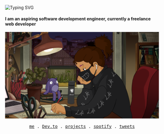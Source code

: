![Typing SVG](https://readme-typing-svg.herokuapp.com?font=roboto&color=%green&size=18&vCenter=true&height=24&lines=Hi+there%2C+I'm+KatzDev.;I+make+stuff.;;Hit+me+up+on+discord!+(KatzDev3374);FOSS+enthusiast.;)

#### I am an aspiring software development engineer, currently a freelance web developer
![I am an aspiring software developement engineer, currently a freelance web developer](https://github.com/katzadoo/katzadoo/blob/main/katz_lofi.png)
<p align="center">
  <samp>
    <a href="//https://katzadoo.github.io/">me</a> .
    <a href="//https://dev.to/katzdev">Dev.to</a> .
    <a href="https://github.com/Katzadoo?tab=repositories">projects</a> .
    <a href="https://open.spotify.com/user/dalitsoomg">spotify</a> .
    <a href="https://twitter.com/Katzadoo">tweets</a> 
  </samp>
</p>
